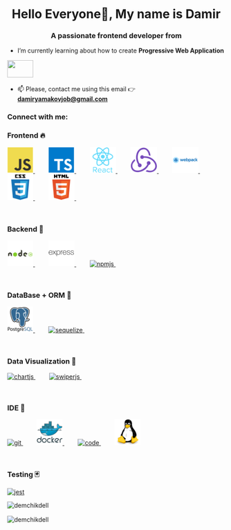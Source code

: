 <h1 align="center">Hello Everyone👋, My name is Damir</h1>

<h3 align="center">A passionate frontend developer from </h3>



- I’m currently learning about how to create **Progressive Web Application** 
<img src="https://miro.medium.com/max/1024/1*UWpmhI3AEdFY7gjHIZH-2w.png" width="60" height="40"/>

- 📫 Please, contact me using this email 👉 **damiryamakovjob@gmail.com**

<h3 align="left">Connect with me:</h3>
<p align="left">
</p>

<h3 align="left">Frontend 🔥</h3>

<a href="https://developer.mozilla.org/en-US/docs/Web/JavaScript" target="_blank" rel="noreferrer"> <img src="https://raw.githubusercontent.com/devicons/devicon/master/icons/javascript/javascript-original.svg" alt="javascript" width="60" height="60"/> </a> &nbsp; &nbsp; &nbsp; &nbsp;
<a href="https://www.typescriptlang.org/" target="_blank" rel="noreferrer"> <img src="https://raw.githubusercontent.com/devicons/devicon/master/icons/typescript/typescript-original.svg" alt="typescript" width="60" height="60"/> </a> &nbsp; &nbsp; &nbsp; &nbsp;
<a href="https://reactjs.org/" target="_blank" rel="noreferrer"> <img src="https://raw.githubusercontent.com/devicons/devicon/master/icons/react/react-original-wordmark.svg" alt="react" width="60" height="60"/> </a> &nbsp; &nbsp; &nbsp; &nbsp;
<a href="https://redux.js.org" target="_blank" rel="noreferrer"> <img src="https://raw.githubusercontent.com/devicons/devicon/master/icons/redux/redux-original.svg" alt="redux" width="60" height="60"/> </a> &nbsp; &nbsp; &nbsp; &nbsp;
<a href="https://webpack.js.org" target="_blank" rel="noreferrer"> <img src="https://raw.githubusercontent.com/devicons/devicon/d00d0969292a6569d45b06d3f350f463a0107b0d/icons/webpack/webpack-original-wordmark.svg" alt="webpack" width="60" height="60"/> </a> &nbsp; &nbsp; &nbsp; &nbsp;
<a href="https://www.w3schools.com/css/" target="_blank" rel="noreferrer"> <img src="https://raw.githubusercontent.com/devicons/devicon/master/icons/css3/css3-original-wordmark.svg" alt="css3" width="60" height="60"/> </a> &nbsp; &nbsp; &nbsp; &nbsp;
<a href="https://www.w3.org/html/" target="_blank" rel="noreferrer"> <img src="https://raw.githubusercontent.com/devicons/devicon/master/icons/html5/html5-original-wordmark.svg" alt="html5" width="60" height="60"/> </a> &nbsp; &nbsp;
<p>&nbsp;</p>



<h3 align="left">Backend 🧊</h3>


<a href="https://nodejs.org" target="_blank" rel="noreferrer"> <img src="https://raw.githubusercontent.com/devicons/devicon/master/icons/nodejs/nodejs-original-wordmark.svg" alt="nodejs" width="60" height="60"/> </a> &nbsp; &nbsp; &nbsp; &nbsp;
<a href="https://expressjs.com" target="_blank" rel="noreferrer"> <img src="https://raw.githubusercontent.com/devicons/devicon/master/icons/express/express-original-wordmark.svg" alt="express" width="60" height="60"/> </a> &nbsp; &nbsp; &nbsp; &nbsp;
<a href="https://www.npmjs.com/" target="_blank" rel="noreferrer"> <img src="https://logojinni.com/image/logos/npm.svg" alt="npmjs" width="60" height="60"/> </a> &nbsp; &nbsp;
<p>&nbsp;</p>


<h3 align="left">DataBase + ORM 🧊</h3>

<a href="https://www.postgresql.org" target="_blank" rel="noreferrer"> <img src="https://raw.githubusercontent.com/devicons/devicon/master/icons/postgresql/postgresql-original-wordmark.svg" alt="postgresql" width="60" height="60"/> </a> &nbsp; &nbsp; &nbsp; &nbsp;
<a href="https://sequelize.org" target="_blank" rel="noreferrer"> <img src="https://sequelize.org/img/logo.svg" alt="sequelize" width="60" height="60"/> </a> &nbsp; &nbsp;
<p>&nbsp;</p>

<h3 align="left">Data Visualization 🍭</h3

<a href="https://www.chartjs.org" target="_blank" rel="noreferrer"> <img src="https://www.chartjs.org/media/logo-title.svg" alt="chartjs" width="60" height="60"/> </a> &nbsp; &nbsp; &nbsp; &nbsp; 
<a href="https://swiperjs.com" target="_blank" rel="noreferrer"> <img src="https://www.drupal.org/files/styles/grid-3/public/project-images/logo_106.png?itok=L18J87vl" alt="swiperjs" width="60" height="60"/> </a> &nbsp; &nbsp;
<p>&nbsp;</p>

<h3 align="left">IDE 🌵</h3

<a href="https://git-scm.com/" target="_blank" rel="noreferrer"> <img src="https://www.vectorlogo.zone/logos/git-scm/git-scm-icon.svg" alt="git" width="60" height="60"/> </a> &nbsp; &nbsp; &nbsp; &nbsp;
<a href="https://www.docker.com/" target="_blank" rel="noreferrer"> <img src="https://raw.githubusercontent.com/devicons/devicon/master/icons/docker/docker-original-wordmark.svg" alt="docker" width="60" height="60"/> </a> &nbsp; &nbsp; &nbsp; &nbsp;
<a href="https://code.visualstudio.com/" target="_blank" rel="noreferrer"> <img src="https://upload.wikimedia.org/wikipedia/commons/thumb/9/9a/Visual_Studio_Code_1.35_icon.svg/1200px-Visual_Studio_Code_1.35_icon.svg.png" alt="code" width="60" height="60"/> </a> &nbsp; &nbsp; &nbsp; &nbsp;
<a href="https://www.linux.org/" target="_blank" rel="noreferrer"> <img src="https://raw.githubusercontent.com/devicons/devicon/master/icons/linux/linux-original.svg" alt="linux" width="60" height="60"/> </a>
<p>&nbsp;</p>

<h3 align="left">Testing 🃏</h3
<p align="left"> 


 
 
 
 
 
<a href="https://jestjs.io" target="_blank" rel="noreferrer"> <img src="https://www.vectorlogo.zone/logos/jestjsio/jestjsio-icon.svg" alt="jest" width="40" height="40"/> </a> 
 


 



 </p>
<p align="left"> <img src="https://komarev.com/ghpvc/?username=demchikdell&label=Profile%20views&color=0e75b6&style=flat" alt="demchikdell" /> </p>
<p><img align="center" src="https://github-readme-stats.vercel.app/api/top-langs?username=demchikdell&show_icons=true&locale=en&layout=compact" alt="demchikdell" /></p>
